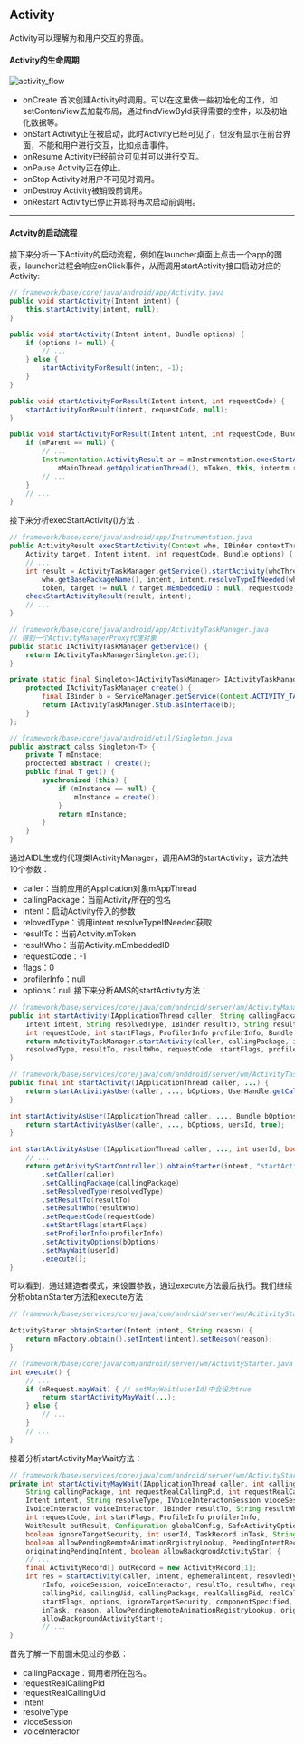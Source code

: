 ## Activity
Activity可以理解为和用户交互的界面。
#### Activity的生命周期
![activity_flow](res/activity_flow.png)
* onCreate
首次创建Activity时调用。可以在这里做一些初始化的工作，如setContenView去加载布局，通过findViewById获得需要的控件，以及初始化数据等。
* onStart
Activity正在被启动，此时Activity已经可见了，但没有显示在前台界面，不能和用户进行交互，比如点击事件。
* onResume
Activity已经前台可见并可以进行交互。
* onPause
Activity正在停止。
* onStop
Activity对用户不可见时调用。
* onDestroy
Activity被销毁前调用。
* onRestart
Activity已停止并即将再次启动前调用。

---
#### Actvity的启动流程
接下来分析一下Activity的启动流程，例如在launcher桌面上点击一个app的图表，launcher进程会响应onClick事件，从而调用startActivity接口启动对应的Activity:
```java
// framework/base/core/java/android/app/Activity.java
public void startActivity(Intent intent) {
    this.startActivity(intent, null);
}

public void startActivity(Intent intent, Bundle options) {
    if (options != null) {
        // ...
    } else {
        startActivityForResult(intent, -1);
    }
}

public void startActivityForResult(Intent intent, int requestCode) {
    startActivityForResult(intent, requestCode, null);
}

public void startActivityForResult(Intent intent, int requestCode, Bundle options) {
    if (mParent == null) {
        // ...
        Instrumentation.ActivityResult ar = mInstrumentation.execStartActivity(this,
            mMainThread.getApplicationThread(), mToken, this, intentm requestCode, options);
        // ...
    }
    // ...
}
```
接下来分析execStartActivity()方法：
```java
// framework/base/core/java/android/app/Instrumentation.java
public ActivityResult execStartActivity(Context who, IBinder contextThread, IBinder token,
    Activity target, Intent intent, int requestCode, Bundle options) {
    // ...
    int result = ActivityTaskManager.getService().startActivity(whoThread,
        who.getBasePackageName(), intent, intent.resolveTypeIfNeeded(who.getContentResolve()), 
        token, target != null ? target.mEmbeddedID : null, requestCode, 0, null, options);
    checkStartActivityResult(result, intent);
    // ...
}

// framework/base/core/java/android/app/ActivityTaskManager.java
// 得到一个ActivityManagerProxy代理对象
public static IActivityTaskManager getService() {
    return IActivityTaskManagerSingleton.get();
}

private static final Singleton<IActivityTaskManager> IActivityTaskManagerSingleton = new Singleton<IActivityTaskManager>() {
    protected IActivityTaskManager create() {
        final IBinder b = ServiceManager.getService(Context.ACTIVITY_TASK_SERVICE);
        return IActivityTaskManager.Stub.asInterface(b);
    }
};

// framework/base/core/java/android/util/Singleton.java
public abstract calss Singleton<T> {
    private T mInstace;
    proctected abstract T create();
    public final T get() {
        synchronized (this) {
            if (mInstance == null) {
                mInstance = create();
            }
            return mInstance;
        }
    }
}
```
通过AIDL生成的代理类IActivityManager，调用AMS的startActivity，该方法共10个参数：
* caller：当前应用的Application对象mAppThread
* callingPackage：当前Activity所在的包名
* intent：启动Activity传入的参数
* relovedType：调用intent.resolveTypeIfNeeded获取
* resultTo：当前Activity.mToken
* resultWho：当前Activity.mEmbeddedID
* requestCode：-1
* flags：0
* profilerInfo：null
* options：null
接下来分析AMS的startActivity方法：
```java
// framework/base/services/core/java/com/android/server/am/ActivityManagerService.java
public int startActivity(IApplicationThread caller, String callingPackage, 
    Intent intent, String resolvedType, IBinder resultTo, String resultWho,
    int requestCode, int startFlags, ProfilerInfo profilerInfo, Bundle bOptions) {
    return mActivityTaskManager.startActivity(caller, callingPackage, intent,
    resolvedType, resultTo, resultWho, requestCode, startFlags, profilerInfo, bOptions);
}

// framework/base/services/core/java/com/anddroid/server/wm/ActivityTaskManagerService.java
public final int startActivity(IApplicationThread caller, ...) {
    return startActivityAsUser(caller, ..., bOptions, UserHandle.getCallingUserId());
}

int startActivityAsUser(IApplicationThread caller, ..., Bundle bOptions, int userId) {
    return startActivityAsUser(caller, ..., bOptions, uersId, true);
}

int startActivityAsUser(IApplicationThread caller, ..., int userId, boolean validateIncomingUser) {
    // ...
    return getAcivityStartController().obtainStarter(intent, "startActivityAsUser")
        .setCaller(caller)
        .setCallingPackage(callingPackage)
        .setResolvedType(resolvedType)
        .setResultTo(resultTo)
        .setResultWho(resultWho)
        .setRequestCode(requestCode)
        .setStartFlags(startFlags)
        .setProfilerInfo(profilerInfo)
        .setActivityOptions(bOptions)
        .setMayWait(userId)
        .execute();
}
```
可以看到，通过建造者模式，来设置参数，通过execute方法最后执行。我们继续分析obtainStarter方法和execute方法：
```java
// framework/base/services/core/java/com/android/server/wm/AcitivityStartController.java

ActivityStarer obtainStarter(Intent intent, String reason) {
    return mFactory.obtain().setIntent(intent).setReason(reason);
}

// framework/base/core/java/com/android/server/wm/ActivityStarter.java
int execute() {
    // ...
    if (mRequest.mayWait) { // setMayWait(userId)中会设为true
        return startActivityMayWait(...);
    } else {
        // ...
    }
    // ...
}
```
接着分析startActivityMayWait方法：
```java
// framework/base/services/core/java/com/android/server/wm/ActivityStarter.java
private int startActivityMayWait(IApplicationThread caller, int callingUid, 
    String callingPackage, int requestRealCallingPid, int requestRealCallingUid,
    Intent intent, String resolveType, IVoiceInteractonSession vioceSession,
    IVoiceInteractor voiceInteractor, IBinder resultTo, String resultWho, 
    int requestCode, int startFlags, ProfileInfo profilerInfo,
    WaitResult outResult, Configuration globalConfig, SafeActivityOptions options,
    boolean ignoreTargetSecurity, int userId, TaskRecord inTask, String reason,
    boolean allowPendingRemoteAnimationRrgistryLookup, PendingIntentRecord 
    originatingPendingIntent, boolean allowBackgroudActivityStar) {
    // ...
    final ActivityRecord[] outRecord = new ActivityRecord[1];
    int res = startActivity(caller, intent, ephemeralIntent, resovledType, aInfo,
        rInfo, voiceSession, voiceInteractor, resultTo, resultWho, requestCode,
        callingPid, callingUid, callingPackage, realCallingPid, realCallingUid,
        startFlags, options, ignoreTargetSecurity, componentSpecified, outRecord,
        inTask, reason, allowPendingRemoteAnimationRegistryLookup, originatingPendingIntent,
        allowBackgroundActivityStart);
        // ...
}
```
首先了解一下前面未见过的参数：
* callingPackage：调用者所在包名。
* requestRealCallingPid
* requestRealCallingUid
* intent
* resolveType
* vioceSession
* voiceInteractor
